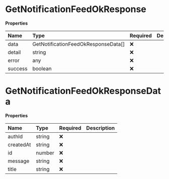 # GetNotificationFeedOkResponse

**Properties**

| Name    | Type                                | Required | Description |
| :------ | :---------------------------------- | :------- | :---------- |
| data    | GetNotificationFeedOkResponseData[] | ❌       |             |
| detail  | string                              | ❌       |             |
| error   | any                                 | ❌       |             |
| success | boolean                             | ❌       |             |

# GetNotificationFeedOkResponseData

**Properties**

| Name      | Type   | Required | Description |
| :-------- | :----- | :------- | :---------- |
| authId    | string | ❌       |             |
| createdAt | string | ❌       |             |
| id        | number | ❌       |             |
| message   | string | ❌       |             |
| title     | string | ❌       |             |
